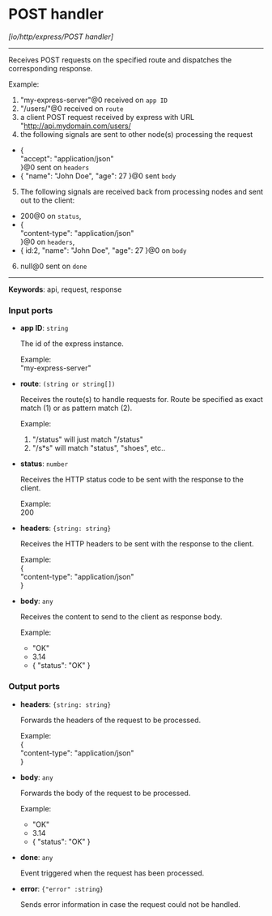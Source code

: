 # POST handler

_[io/http/express/POST handler]_

---

Receives POST requests on the specified route and dispatches the corresponding response.  
  
Example:  
1. "my-express-server"@0 received on `app ID`  
2. "/users/"@0 received on `route`  
3. a client POST request received by express with URL "http://api.mydomain.com/users/  
4. the following signals are sent to other node(s) processing the request  
- {  
 "accept": "application/json"  
}@0 sent on `headers`  
- { "name": "John Doe", "age": 27 }@0 sent `body`  
5. The following signals are received back from processing nodes and sent out to the client:  
- 200@0 on `status`,  
- {  
    "content-type": "application/json"   
  }@0 on `headers`,  
-  { id:2, "name": "John Doe", "age": 27 }@0 on `body`  
6. null@0 sent on `done`  
  

---

__Keywords__: api, request, response

### Input ports

* __app ID__: ` string `


    The id of the express instance.  
      
    Example:   
    "my-express-server"  


* __route__: ` (string or string[]) `


    Receives the route(s) to handle requests for. Route be specified as exact match (1) or as pattern match (2).  
      
    Example:  
    1) "/status" will just match "/status"  
    2) "/s*s" will match "status", "shoes", etc..  


* __status__: ` number `


    Receives the HTTP status code to be sent with the response to the client.  
      
    Example:   
    200  


* __headers__: ` {string: string} `


    Receives the HTTP headers to be sent with the response to the client.  
      
    Example:   
    {  
      "content-type": "application/json"  
    }  


* __body__: ` any `


    Receives the content to send to the client as response body.  
      
    Example:  
    - "OK"  
    - 3.14  
    - { "status": "OK" }  

### Output ports

* __headers__: ` {string: string} `


    Forwards  the headers of the request to be processed.  
      
    Example:   
    {  
      "content-type": "application/json"  
    }  


* __body__: ` any `


    Forwards the body of the request to be processed.  
      
    Example:  
    - "OK"  
    - 3.14  
    - { "status": "OK" }  


* __done__: ` any `


    Event triggered when the request has been processed.  


* __error__: ` {"error" :string} `


    Sends error information in case the request could not be handled.  

